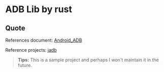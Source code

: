# ADB Lib by rust

## Quote

References document: [Android_ADB](https://blog.csdn.net/weixin_38140931/category_9647550.html)

Reference projects: [jadb](https://github.com/vidstige/jadb)

> **Tips:** This is a sample project and perhaps I won't maintain it in the future.
